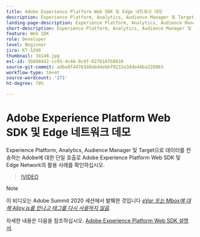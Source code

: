 ```yaml
---
title: Adobe Experience Platform Web SDK 및 Edge 네트워크 데모
description: Experience Platform, Analytics, Audience Manager 및 Target으로 데이터를 전송하는 Adobe에 대한 단일 호출로 Adobe Experience Platform Web SDK 및 Edge Network의 활용 사례를 확인하십시오.
landing-page-description: Experience Platform, Analytics, Audience Manager 및 Target으로 데이터를 전송하는 Adobe에 대한 단일 호출로 Adobe Web SDK 및 Edge Network의 활용 사례 데모를 참조하십시오.
short-description: Experience Platform, Analytics, Audience Manager 및 Target으로 데이터를 전송하는 Adobe에 대한 단일 호출로 Adobe Web SDK 및 Edge Network의 활용 사례 데모를 참조하십시오.
feature: Web SDK
role: Developer
level: Beginner
jira: KT-5206
thumbnail: 34148.jpg
exl-id: 3b8984d2-cc05-4c46-9c4f-027616fb9810
source-git-commit: adbe8f4476340abddebbf9231e3dde44ba328063
workflow-type: tm+mt
source-wordcount: '171'
ht-degree: 78%

---
```


# Adobe Experience Platform Web SDK 및 Edge 네트워크 데모

Experience Platform, Analytics, Audience Manager 및 Target으로 데이터를 전송하는 Adobe에 대한 단일 호출로 Adobe Experience Platform Web SDK 및 Edge Network의 활용 사례를 확인하십시오.

>[!VIDEO](https://video.tv.adobe.com/v/34148?quality=12&learn=on)

>[!NOTE]
>
>이 비디오는 Adobe Summit 2020 세션에서 발췌한 것입니다 *[eVar 또는 Mbox에 대해 Alloy.js를 만나고 태그를 다시 사용하지 않음](https://business.adobe.com/summit/2020/with-alloy-js-never-tag-for-an-evar-or-mbox-again.html)*.

자세한 내용은 다음을 참조하십시오. [Adobe Experience Platform Web SDK 설명서](https://experienceleague.adobe.com/docs/experience-platform/edge/home.html?lang=ko-KR).